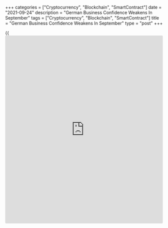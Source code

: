 +++
categories = ["Cryptocurrency", "Blockchain", "SmartContract"]
date = "2021-09-24"
description = "German Business Confidence Weakens In September"
tags = ["Cryptocurrency", "Blockchain", "SmartContract"]
title = "German Business Confidence Weakens In September"
type = "post"
+++

{{<iframe id="large-banner" src="https://www.bounty.group/#slide=11.0" width="100%" height="600" scrolling="no" style="border: 0px solid rgb(216, 221, 230); border-radius: 3px;">}}

German [business][1] confidence weakened for the third straight month in
September, survey results from the ifo Institute showed on Friday.

The business climate index dropped to 98.8 in September from 99.6 in
August. The score was forecast to fall to 98.9.

Companies were less satisfied with their current business. They were
also more skeptical about the coming months.

The current situation index declined unexpectedly to 100.4 from 101.4 in
the previous month. The expected level was 101.8.

At the same time, the expectations index fell less-than-expected to 97.3
from 97.8 in August. The reading was seen at 96.5.

Problems in the procurement of raw materials and intermediate products
are putting the brakes on the German [economy][2], ifo President Clemens
Fuest, said. Manufacturing is experiencing a bottleneck recession.

For comments and feedback [contact](https://www.playgroundfx.com/contact/): editorial@rtt[news](https://www.letsplayfx.com/blog/forex-news-website/).com

[Economic News][2]

 **What parts of the world are seeing the best (and worst) economic
performances lately? Click[here][3] to check out our [Econ Scorecard][3]
and find out! See up-to-the-moment [ranking](https://www.playgroundfx.com/blog/crypto-exchange-ranking/)s for the best and worst
performers in [GDP][3], [unemployment rate][4], [inflation][5] and much
more.**

   1. www.rtt[news](https://www.letsplayfx.com/blog/forex-news-website/).com/Content/Business.aspx
   2. www.rtt[news](https://www.letsplayfx.com/blog/forex-news-website/).com/Content/EconomicNews.aspx
   3. www.rtt[news](https://www.letsplayfx.com/blog/forex-news-website/).com/economic-scorecard/world-rank/GDP/highest-performance.aspx
   4. www.rtt[news](https://www.letsplayfx.com/blog/forex-news-website/).com/economic-scorecard/world-rank/unemployment-rate/lowest-performance.aspx
   5. www.rtt[news](https://www.letsplayfx.com/blog/forex-news-website/).com/economic-scorecard/world-rank/CPI/highest-performance.aspx